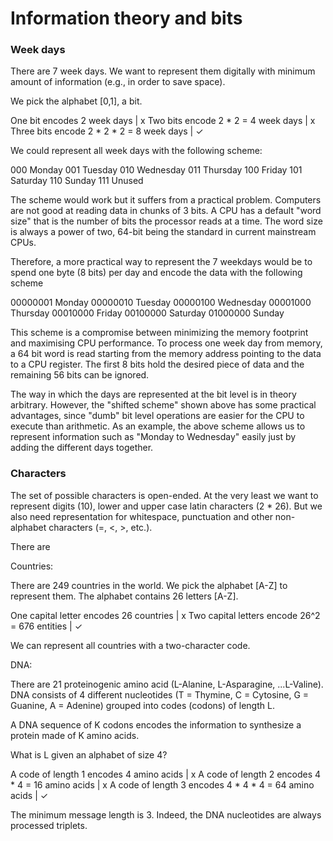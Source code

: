 # Information theory and bits

### Week days

There are 7 week days. We want to represent them digitally with minimum
amount of information (e.g., in order to save space).

We pick the alphabet [0,1], a bit.

One bit encodes 2 week days                      |  x
Two bits encode 2 * 2 = 4 week days              |  x
Three bits encode 2 * 2 * 2 = 8 week days        |  ✓

We could represent all week days with the following scheme:

000  Monday
001  Tuesday
010  Wednesday
011  Thursday
100  Friday
101  Saturday
110  Sunday
111  Unused

The scheme would work but it suffers from a practical problem. Computers
are not good at reading data in chunks of 3 bits. A CPU has a default "word
size" that is the number of bits the processor reads at a time.  The
word size is always a power of two, 64-bit being the standard in current
mainstream CPUs.

Therefore, a more practical way to represent the 7 weekdays would be to
spend one byte (8 bits) per day and encode the data with the following
scheme

00000001  Monday
00000010  Tuesday
00000100  Wednesday
00001000  Thursday
00010000  Friday
00100000  Saturday
01000000  Sunday

This scheme is a compromise between minimizing the memory footprint and
maximising CPU performance. To process one week day from memory, a 64
bit word is read starting from the memory address pointing to the data
to a CPU register. The first 8 bits hold the desired piece of data and
the remaining 56 bits can be ignored.

The way in which the days are represented at the bit level is in theory
arbitrary. However, the "shifted scheme" shown above has some practical
advantages, since "dumb" bit level operations are easier for the CPU to
execute than arithmetic. As an example, the above scheme allows us to
represent information such as "Monday to Wednesday" easily just by
adding the different days together.

### Characters

The set of possible characters is open-ended. At the very least we want
to represent digits (10), lower and upper case latin characters (2 *
26). But we also need representation for whitespace, punctuation
and other non-alphabet characters (=, <, >, etc.).



There are

Countries:

There are 249 countries in the world.
We pick the alphabet [A-Z] to represent them. The alphabet contains 26
letters [A-Z].

One capital letter encodes 26 countries          | x
Two capital letters encode 26^2 = 676 entities   | ✓

We can represent all countries with a two-character code.

DNA:

There are 21 proteinogenic amino acid (L-Alanine, L-Asparagine, ...L-Valine).
DNA consists of 4 different nucleotides (T = Thymine, C = Cytosine, G =
Guanine, A = Adenine) grouped into codes (codons) of length L.

A DNA sequence of K codons encodes the information to synthesize a protein
made of K amino acids.

What is L given an alphabet of size 4?

A code of length 1 encodes 4 amino acids                 | x
A code of length 2 encodes 4 * 4 = 16 amino acids        | x
A code of length 3 encodes 4 * 4 * 4 = 64 amino acids    | ✓

The minimum message length is 3. Indeed, the DNA nucleotides are always
processed triplets.
